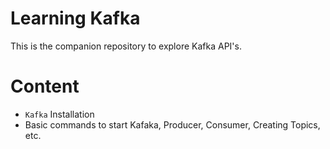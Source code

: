 # Learning Kafka
This is the companion repository to explore Kafka API's.

# Content
- `Kafka` Installation
- Basic commands to start Kafaka, Producer, Consumer, Creating Topics, etc.

